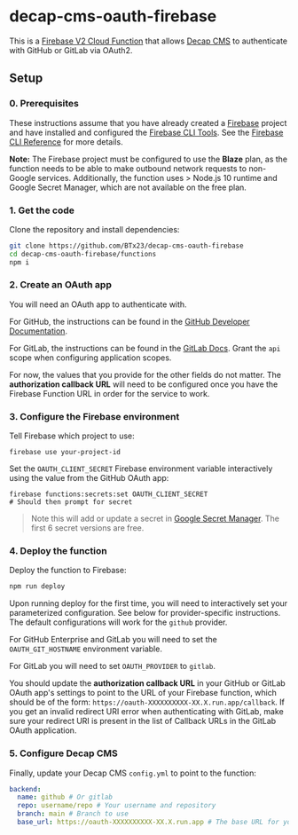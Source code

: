 # decap-cms-oauth-firebase

This is a [Firebase V2 Cloud Function](https://firebase.google.com/docs/functions/) that allows [Decap CMS](https://decapcms.org/) to authenticate with GitHub or GitLab via OAuth2.

## Setup

### 0. Prerequisites

These instructions assume that you have already created a [Firebase](https://firebase.google.com/) project and have installed and configured the [Firebase CLI Tools](https://github.com/firebase/firebase-tools). See the [Firebase CLI Reference](https://firebase.google.com/docs/cli/) for more details.

**Note:** The Firebase project must be configured to use the **Blaze** plan, as the function needs to be able to make outbound network requests to non-Google services. Additionally, the function uses > Node.js 10 runtime and Google Secret Manager, which are not available on the free plan.

### 1. Get the code

Clone the repository and install dependencies:

```bash
git clone https://github.com/BTx23/decap-cms-oauth-firebase
cd decap-cms-oauth-firebase/functions
npm i
```

### 2. Create an OAuth app

You will need an OAuth app to authenticate with.

For GitHub, the instructions can be found in the [GitHub Developer Documentation](https://developer.github.com/apps/building-oauth-apps/creating-an-oauth-app/).

For GitLab, the instructions can be found in the [GitLab Docs](https://docs.gitlab.com/ee/integration/oauth_provider.html). Grant the `api` scope when configuring application scopes.

For now, the values that you provide for the other fields do not matter. The **authorization callback URL** will need to be configured once you have the Firebase Function URL in order for the service to work.

### 3. Configure the Firebase environment

Tell Firebase which project to use:

```
firebase use your-project-id
```

Set the `OAUTH_CLIENT_SECRET` Firebase environment variable interactively using the value from the GitHub OAuth app:

```
firebase functions:secrets:set OAUTH_CLIENT_SECRET
# Should then prompt for secret
```

> Note this will add or update a secret in [Google Secret Manager](https://cloud.google.com/security/products/secret-manager). The first 6 secret versions are free.

### 4. Deploy the function

Deploy the function to Firebase:

```bash
npm run deploy
```

Upon running deploy for the first time, you will need to interactively set your parameterized configuration. See below for provider-specific instructions. The default configurations will work for the `github` provider.

For GitHub Enterprise and GitLab you will need to set the `OAUTH_GIT_HOSTNAME` environment variable.

For GitLab you will need to set `OAUTH_PROVIDER` to `gitlab`.

You should update the **authorization callback URL** in your GitHub or GitLab OAuth app's settings to point to the URL of your Firebase function, which should be of the form: `https://oauth-XXXXXXXXXX-XX.X.run.app/callback`. If you get an invalid redirect URI error when authenticating with GitLab, make sure your redirect URI is present in the list of Callback URLs in the GitLab OAuth application.

### 5. Configure Decap CMS
Finally, update your Decap CMS `config.yml` to point to the function:
```yaml
backend:
  name: github # Or gitlab
  repo: username/repo # Your username and repository
  branch: main # Branch to use
  base_url: https://oauth-XXXXXXXXXX-XX.X.run.app # The base URL for your Firebase Function
```
